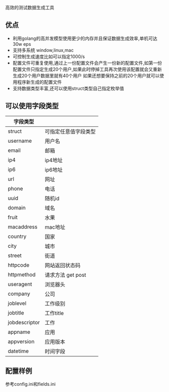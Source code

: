 高效的测试数据生成工具
## 优点
- 利用golang的高并发模型使用更少的内存并且保证数据生成效率,单机可达30w eps
- 支持多系统 window,linux,mac
- 可控制生成速度比如可以指定1000/s
- 配置文件可重复使用,通过上一份配置文件会产生一份新的配置文件,如第一份配置文件只指定生成20个用户,如果此时停掉工具再次使用该配置就会又重新生成20个用户数据里就有40个用户
  如果还想要保持之前的20个用户就可以使用程序新生成的配置文件
- 支持数据类型丰富,还可以使用struct类型自己指定枚举值

## 可以使用字段类型

| 字段类型      |                      |
| ------------- | -------------------- |
| struct        | 可指定任意值字段类型 |
| username      | 用户名               |
| email         | 邮箱                 |
| ip4           | ip4地址              |
| ip6           | ip6地址              |
| url           | 网址                 |
| phone         | 电话                 |
| uuid          | 随机id               |
| domain        | 域名                 |
| fruit         | 水果                 |
| macaddress    | mac地址              |
| country       | 国家                 |
| city          | 城市                 |
| street        | 街道                 |
| httpcode      | 网站返回状态码       |
| httpmethod    | 请求方法 get post    |
| useragent     | 浏览器头             |
| company       | 公司                 |
| joblevel      | 工作级别             |
| jobtitle      | 工作title            |
| jobdescriptor | 工作                 |
| appname       | 应用                 |
| appversion    | 应用版本             |
| datetime      | 时间字段             |

## 配置样例
参考config.ini和fields.ini


